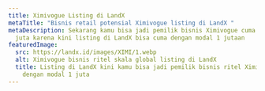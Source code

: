 ```yaml
---
title: Ximivogue Listing di LandX
metaTitle: "Bisnis retail potensial Ximivogue listing di LandX "
metaDescription: Sekarang kamu bisa jadi pemilik bisnis Ximivogue cuma modal 1
  juta karena kini listing di LandX bisa cuma dengan modal 1 jutaan
featuredImage:
  src: https://landx.id/images/XIMI/1.webp
  alt: Ximivogue bisnis ritel skala global listing di LandX
  title: Listing di LandX kini kamu bisa jadi pemilik bisnis ritel Ximivogue cuma
    dengan modal 1 juta
---
```


